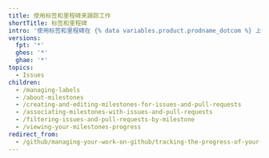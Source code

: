 ```yaml
---
title: 使用标签和里程碑来跟踪工作
shortTitle: 标签和里程碑
intro: '使用标签和里程碑在 {% data variables.product.prodname_dotcom %} 上分类和跟踪工作.'
versions:
  fpt: '*'
  ghes: '*'
  ghae: '*'
topics:
  - Issues
children:
  - /managing-labels
  - /about-milestones
  - /creating-and-editing-milestones-for-issues-and-pull-requests
  - /associating-milestones-with-issues-and-pull-requests
  - /filtering-issues-and-pull-requests-by-milestone
  - /viewing-your-milestones-progress
redirect_from:
  - /github/managing-your-work-on-github/tracking-the-progress-of-your-work-with-milestones
---
```


